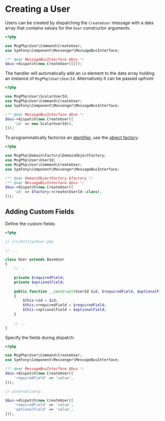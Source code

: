 # Creating a User

Users can be created by dispatching the `CreateUser` message with a data array that contains values for the `User`
constructor arguments.

```php
<?php

use MsgPhp\User\Command\CreateUser;
use Symfony\Component\Messenger\MessageBusInterface;

/** @var MessageBusInterface $bus */
$bus->dispatch(new CreateUser([]));
```

The handler will automatically add an `id` element to the data array holding an instance of `MsgPhp\User\UserId`.
Alternatively it can be passed upfront:

```php
<?php

use MsgPhp\User\ScalarUserId;
use MsgPhp\User\Command\CreateUser;
use Symfony\Component\Messenger\MessageBusInterface;

/** @var MessageBusInterface $bus */
$bus->dispatch(new CreateUser([
    'id' => new ScalarUserId(),
]));
```

To programmatically factorize an [identifier](../../ddd/identifiers.md), use the [object factory](../../ddd/object-factory.md):

```php
<?php

use MsgPhp\Domain\Factory\DomainObjectFactory;
use MsgPhp\User\UserId;
use MsgPhp\User\Command\CreateUser;
use Symfony\Component\Messenger\MessageBusInterface;

/** @var DomainObjectFactory $factory */
/** @var MessageBusInterface $bus */
$bus->dispatch(new CreateUser([
    'id' => $factory->create(UserId::class),
]));
```

## Adding Custom Fields

Define the custom fields:

```php
<?php

// src/Entity/User.php

// ...

class User extends BaseUser
{
    // ...
    
    private $requiredField;
    private $optionalField;
    
    public function __construct(UserId $id, $requiredField, $optionalField = null)
    {
        $this->id = $id;
        $this->requiredField = $requiredField;
        $this->optionalField = $optionalField;
    }
    
    // ...
}
```

Specify the fields during dispatch:

```php
<?php

use MsgPhp\User\Command\CreateUser;
use Symfony\Component\Messenger\MessageBusInterface;

/** @var MessageBusInterface $bus */
$bus->dispatch(new CreateUser([
    'requiredField' => 'value',
]));

// alternatively:

$bus->dispatch(new CreateUser([
    'requiredField' => 'value',
    'optionalField' => 'value',
]));
```
